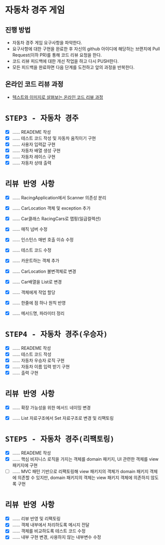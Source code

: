 # 자동차 경주 게임
## 진행 방법
* 자동차 경주 게임 요구사항을 파악한다.
* 요구사항에 대한 구현을 완료한 후 자신의 github 아이디에 해당하는 브랜치에 Pull Request(이하 PR)를 통해 코드 리뷰 요청을 한다.
* 코드 리뷰 피드백에 대한 개선 작업을 하고 다시 PUSH한다.
* 모든 피드백을 완료하면 다음 단계를 도전하고 앞의 과정을 반복한다.

## 온라인 코드 리뷰 과정
* [텍스트와 이미지로 살펴보는 온라인 코드 리뷰 과정](https://github.com/next-step/nextstep-docs/tree/master/codereview)

# `STEP3 - 자동차 경주`
- [X] ...... READEME 작성
- [X] ...... 테스트 코드 작성 및 자동차 움직이기 구현
- [X] ...... 사용자 입력값 구현
- [X] ...... 자동차 배열 생성 구현
- [X] ...... 자동차 레이스 구현
- [X] ...... 자동차 상태 출력

# `리뷰 반영 사항`
- [X] ...... RacingApplication에서 Scanner 의존성 분리
- [X] ...... CarLocation 객체 및 exception 추가
- [X] ...... Car클래스 RacingCars로 맵핑(일급컬렉션)
- [X] ...... 매직 넘버 수정
- [X] ...... 인스턴스 매번 호출 이슈 수정
- [X] ...... 테스트 코드 수정
- [X] ...... 카운트하는 객체 추가
- [X] ...... CarLocation 불변객체로 변경
- [X] ...... Car배열을 List로 변경
- [X] ...... 객체에게 작업 할당
- [X] ...... 한줄에 점 하나 원칙 반영
- [X] ...... 메서드명, 파라미터 정리


# `STEP4 - 자동차 경주(우승자)`
- [X] ...... READEME 작성
- [X] ...... 테스트 코드 작성
- [X] ...... 자동차 우승자 로직 구현
- [X] ...... 자동차 이름 입력 받기 구현
- [X] ...... 출력 구현

# `리뷰 반영 사항`
- [X] ...... 확장 가능성을 위한 메서드 네이밍 변경
- [X] ...... List 자료구조에서 Set 자료구조로 변경 및 리팩토링


# `STEP5 - 자동차 경주(리팩토링)`
- [X] ...... READEME 작성
- [X] ...... 핵심 비지니스 로직을 가지는 객체를 domain 패키지, UI 관련한 객체를 view 패키지에 구현
- [ ] ...... MVC 패턴 기반으로 리팩토링해 view 패키지의 객체가 domain 패키지 객체에 의존할 수 있지만, domain 패키지의 객체는 view 패키지 객체에 의존하지 않도록 구현

# `리뷰 반영 사항`
- [X] ...... 리뷰 반영 및 리팩토링
- [X] ...... 객체 내부에서 처리하도록 메시지 전달
- [X] ...... 객체를 비교하도록 테스트 코드 수정
- [X] ...... 내부 구현 변경, 사용하지 않는 내부변수 수정